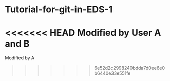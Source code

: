# Tutorial-for-git-in-EDS-1


<<<<<<< HEAD
Modified by User A and B
=======
Modified by A
>>>>>>> 6e52d2c2998240bdda7d0ee6e0b6440e33e551fe
